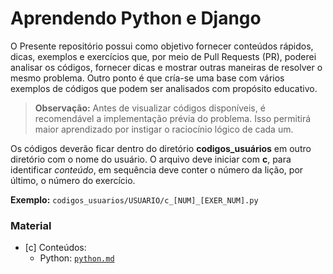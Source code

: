 # Aprendendo Python e Django

O Presente repositório possui como objetivo fornecer conteúdos rápidos, dicas, exemplos e exercícios que, por meio de
Pull Requests (PR), poderei analisar os códigos, fornecer dicas e mostrar outras maneiras de resolver o mesmo problema.
Outro ponto é que cría-se uma base com vários exemplos de códigos que podem ser analisados com propósito educativo.

> **Observação:** Antes de visualizar códigos disponíveis, é recomendável a implementação prévia do problema.
Isso permitirá maior aprendizado por instigar o raciocínio lógico de cada um.

Os códigos deverão ficar dentro do diretório **codigos_usuários** em outro diretório com o nome do usuário. O arquivo
deve iniciar com **c**, para identificar _conteúdo_, em sequência deve conter o
número da lição, por último, o número do exercício.

**Exemplo:** `codigos_usuarios/USUARIO/c_[NUM]_[EXER_NUM].py`

### Material

* [c] Conteúdos:
    * Python: [`python.md`](conteudo/python.md)
